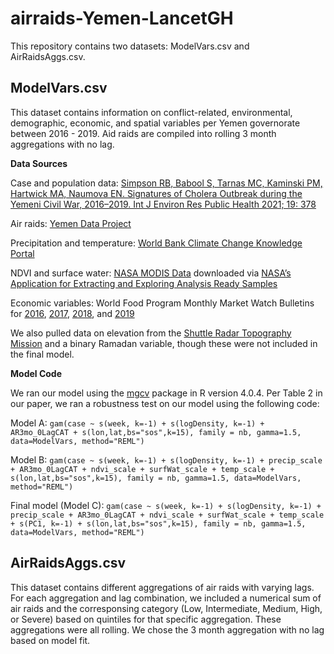 # airraids-Yemen-LancetGH
This repository contains two datasets: ModelVars.csv and AirRaidsAggs.csv.

## ModelVars.csv
This dataset contains information on conflict-related, environmental, demographic, economic, and spatial variables per Yemen governorate between 2016 - 2019. Aid raids are compiled into rolling 3 month aggregations with no lag. 


**Data Sources**

Case and population data: [Simpson RB, Babool S, Tarnas MC, Kaminski PM, Hartwick MA, Naumova EN. Signatures of Cholera Outbreak during the Yemeni Civil War, 2016–2019. Int J Environ Res Public Health 2021; 19: 378](https://www.ncbi.nlm.nih.gov/pmc/articles/PMC8744546/)

Air raids: [Yemen Data Project](https://yemenlg.org/governorates/)

Precipitation and temperature: [World Bank Climate Change Knowledge Portal](https://climateknowledgeportal.worldbank.org/)

NDVI and surface water: [NASA MODIS Data](https://modis.gsfc.nasa.gov/data/) downloaded via [NASA’s Application for Extracting and Exploring Analysis Ready Samples](https://appeears.earthdatacloud.nasa.gov/)

Economic variables: World Food Program Monthly Market Watch Bulletins for [2016](https://www.wfp.org/publications/yemen-monthly-market-watch-2016), [2017](https://www.wfp.org/publications/yemen-monthly-market-watch-2017), [2018](https://www.wfp.org/publications/yemen-monthly-market-watch-2018), and [2019](https://www.wfp.org/publications/yemen-monthly-market-watch-2019)

We also pulled data on elevation from the [Shuttle Radar Topography Mission](https://www.earthdata.nasa.gov/sensors/srtm#) and a binary Ramadan variable, though these were not included in the final model.

**Model Code**

We ran our model using the [mgcv](https://cran.r-project.org/web/packages/mgcv/mgcv.pdf) package in R version 4.0.4. Per Table 2 in our paper, we ran a robustness test on our model using the following code:

Model A: `gam(case ~ s(week, k=-1) + s(logDensity, k=-1) + AR3mo_0LagCAT + s(lon,lat,bs="sos",k=15), family = nb, gamma=1.5, data=ModelVars, method="REML")`

Model B: `gam(case ~ s(week, k=-1) + s(logDensity, k=-1) + precip_scale + AR3mo_0LagCAT + ndvi_scale + surfWat_scale + temp_scale + s(lon,lat,bs="sos",k=15), family = nb, gamma=1.5, data=ModelVars, method="REML")`

Final model (Model C): `gam(case ~ s(week, k=-1) + s(logDensity, k=-1) + precip_scale + AR3mo_0LagCAT + ndvi_scale + surfWat_scale + temp_scale + s(PC1, k=-1) + s(lon,lat,bs="sos",k=15), family = nb, gamma=1.5, data=ModelVars, method="REML")`


## AirRaidsAggs.csv
This dataset contains different aggregations of air raids with varying lags. For each aggregation and lag combination, we included a numerical sum of air raids and the corresponsing category (Low, Intermediate, Medium, High, or Severe) based on quintiles for that specific aggregation. These aggregations were all rolling. We chose the 3 month aggregation with no lag based on model fit.
